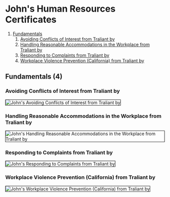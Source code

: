 # John's Human Resources Certificates
1. [Fundamentals](#fundamentals-4)
    1. [Avoiding Conflicts of Interest from Traliant by](#avoiding-conflicts-of-interest-from-traliant-by)
    1. [Handling Reasonable Accommodations in the Workplace from Traliant by](#handling-reasonable-accommodations-in-the-workplace-from-traliant-by)
    1. [Responding to Complaints from Traliant by](#responding-to-complaints-from-traliant-by)
    1. [Workplace Violence Prevention (California) from Traliant by](#workplace-violence-prevention-california-from-traliant-by)
## Fundamentals (4)
### Avoiding Conflicts of Interest from Traliant by 

<img src="../cert_hr_avoiding-conflicts-of-interest_traliant-saviynt_2024-04-16.png" alt="John's Avoiding Conflicts of Interest from Traliant by " style="border:1px solid #000000" />

### Handling Reasonable Accommodations in the Workplace from Traliant by 

<img src="../cert_hr_handling-reasonable-accommodations-in-the-workplace-v1.1_traliant-saviynt_2024-07-05.png" alt="John's Handling Reasonable Accommodations in the Workplace from Traliant by " style="border:1px solid #000000" />

### Responding to Complaints from Traliant by 

<img src="../cert_hr_responding-to-complaints_traliant-saviynt_2024-07-05.png" alt="John's Responding to Complaints from Traliant by " style="border:1px solid #000000" />

### Workplace Violence Prevention (California) from Traliant by 

<img src="../cert_hr_workplace-violence-prevention-california_traliant-saviynt_2024-04-21.png" alt="John's Workplace Violence Prevention (California) from Traliant by " style="border:1px solid #000000" />

